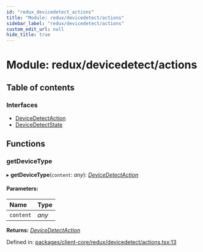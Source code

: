 ```yaml
---
id: "redux_devicedetect_actions"
title: "Module: redux/devicedetect/actions"
sidebar_label: "redux/devicedetect/actions"
custom_edit_url: null
hide_title: true
---
```


# Module: redux/devicedetect/actions

## Table of contents

### Interfaces

- [DeviceDetectAction](../interfaces/redux_devicedetect_actions.devicedetectaction.md)
- [DeviceDetectState](../interfaces/redux_devicedetect_actions.devicedetectstate.md)

## Functions

### getDeviceType

▸ **getDeviceType**(`content`: *any*): [*DeviceDetectAction*](../interfaces/redux_devicedetect_actions.devicedetectaction.md)

#### Parameters:

Name | Type |
:------ | :------ |
`content` | *any* |

**Returns:** [*DeviceDetectAction*](../interfaces/redux_devicedetect_actions.devicedetectaction.md)

Defined in: [packages/client-core/redux/devicedetect/actions.tsx:13](https://github.com/xr3ngine/xr3ngine/blob/56376a778/packages/client-core/redux/devicedetect/actions.tsx#L13)
